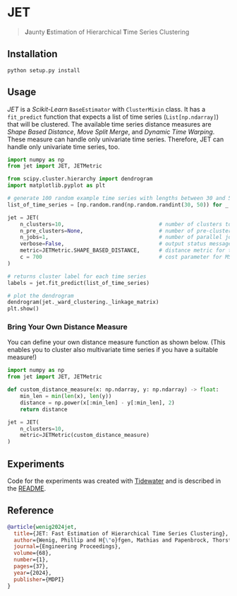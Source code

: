 # JET
> **J**aunty **E**stimation of Hierarchical **T**ime Series Clustering

## Installation

```shell
python setup.py install
```

## Usage

_JET_ is a _Scikit-Learn_ `BaseEstimator` with `ClusterMixin` class. It has a `fit_predict` function that expects a list of time series (`List[np.ndarray]`) that will be clustered. The available time series distance measures are _Shape Based Distance_, _Move Split Merge_, and _Dynamic Time Warping_. These measure can handle only univariate time series. Therefore, JET can handle only univariate time series, too. 

```python
import numpy as np
from jet import JET, JETMetric

from scipy.cluster.hierarchy import dendrogram
import matplotlib.pyplot as plt

# generate 100 random example time series with lengths between 30 and 50
list_of_time_series = [np.random.rand(np.random.randint(30, 50)) for _ in range(100)]

jet = JET(
    n_clusters=10,                              # number of clusters to find: $c$ in paper
    n_pre_clusters=None,                        # number of pre-clusters to find: $c_{pre}$ in paper; default is $3\sqrt{n}$ (3*np.sqrt(len(X))) if None is set
    n_jobs=1,                                   # number of parallel jobs
    verbose=False,                              # output status messages
    metric=JETMetric.SHAPE_BASED_DISTANCE,      # distance metric for time series distances; Options: SHAPE_BASED_DISTANCE, MSM, DTW, or custom
    c = 700                                     # cost parameter for MSM distance metric
)

# returns cluster label for each time series
labels = jet.fit_predict(list_of_time_series)

# plot the dendrogram
dendrogram(jet._ward_clustering._linkage_matrix)
plt.show()
```

### Bring Your Own Distance Measure

You can define your own distance measure function as shown below. (This enables you to cluster also multivariate time series if you have a suitable measure!)

```python
import numpy as np
from jet import JET, JETMetric

def custom_distance_measure(x: np.ndarray, y: np.ndarray) -> float:
    min_len = min(len(x), len(y))
    distance = np.power(x[:min_len] - y[:min_len], 2)
    return distance

jet = JET(
    n_clusters=10,
    metric=JETMetric(custom_distance_measure)
)
```

## Experiments

Code for the experiments was created with [Tidewater](https://github.com/HPI-Information-Systems/tidewater) and is described in the [README](https://github.com/HPI-Information-Systems/tidewater#paper-experiments).

## Reference

```bibtex
@article{wenig2024jet,
  title={JET: Fast Estimation of Hierarchical Time Series Clustering},
  author={Wenig, Phillip and H{\"o}fgen, Mathias and Papenbrock, Thorsten},
  journal={Engineering Proceedings},
  volume={68},
  number={1},
  pages={37},
  year={2024},
  publisher={MDPI}
}
```

